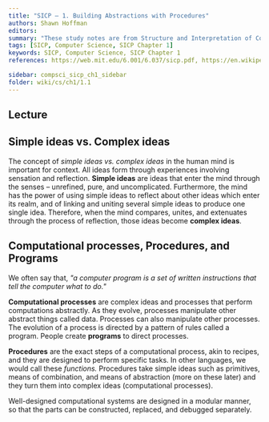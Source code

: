 ```yaml
---
title: "SICP – 1. Building Abstractions with Procedures"
authors: Shawn Hoffman
editors: 
summary: "These study notes are from Structure and Interpretation of Computer Programs - 2nd Edition (MIT Electrical Engineering and Computer Science) by Abelson, H. and Sussman, G."
tags: [SICP, Computer Science, SICP Chapter 1]
keywords: SICP, Computer Science, SICP Chapter 1
references: https://web.mit.edu/6.001/6.037/sicp.pdf, https://en.wikipedia.org/wiki/An_Essay_Concerning_Human_Understanding, https://archive.org/details/ucberkeley_webcast_l28HAzKy0N8, https://youtube.com/playlist?list=PLu-l3j4eka05K_tXNEVaOGy1Vb-oO0Y2s

sidebar: compsci_sicp_ch1_sidebar
folder: wiki/cs/ch1/1.1
---
```


## Lecture

## Simple ideas vs. Complex ideas

The concept of *simple ideas vs. complex ideas* in the human mind is important for context. All ideas form through experiences involving sensation and reflection. **Simple ideas** are ideas that enter the mind through the senses – unrefined, pure, and uncomplicated. Furthermore, the mind has the power of using simple ideas to reflect about other ideas which enter its realm, and of linking and uniting several simple ideas to produce one single idea. Therefore, when the mind compares, unites, and extenuates through the process of reflection, those ideas become **complex ideas**.

## Computational processes, Procedures, and Programs

We often say that, *"a computer program is a set of written instructions that tell the computer what to do."*

**Computational processes** are complex ideas and processes that perform computations abstractly. As they evolve, processes manipulate other abstract things called data. Processes can also manipulate other processes. The evolution of a process is directed by a pattern of rules called a program. People create **programs** to direct processes.

**Procedures** are the exact steps of a computational process, akin to recipes, and they are designed to perform specific tasks. In other languages, we would call these *functions.* Procedures take simple ideas such as primitives, means of combination, and means of abstraction (more on these later) and they turn them into complex ideas (computational processes).

Well-designed computational systems are designed in a modular manner, so that the parts can be constructed, replaced, and debugged separately.
